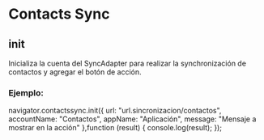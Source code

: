 # Contacts Sync

## init

Inicializa la cuenta del SyncAdapter para realizar la synchronización de contactos y agregar el botón de acción.

### Ejemplo:

navigator.contactssync.init({
            url: "url.sincronizacion/contactos",
            accountName: "Contactos",
            appName: "Aplicación",
            message: "Mensaje a mostrar en la acción"
          },function (result) {
            console.log(result);
          });
